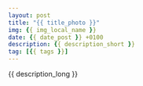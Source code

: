 ```yaml
---
layout: post
title: "{{ title_photo }}"
img: {{ img_local_name }}
date: {{ date_post }} +0100
description: {{ description_short }}
tag: [{{ tags }}]
---
```


{{ description_long }}
